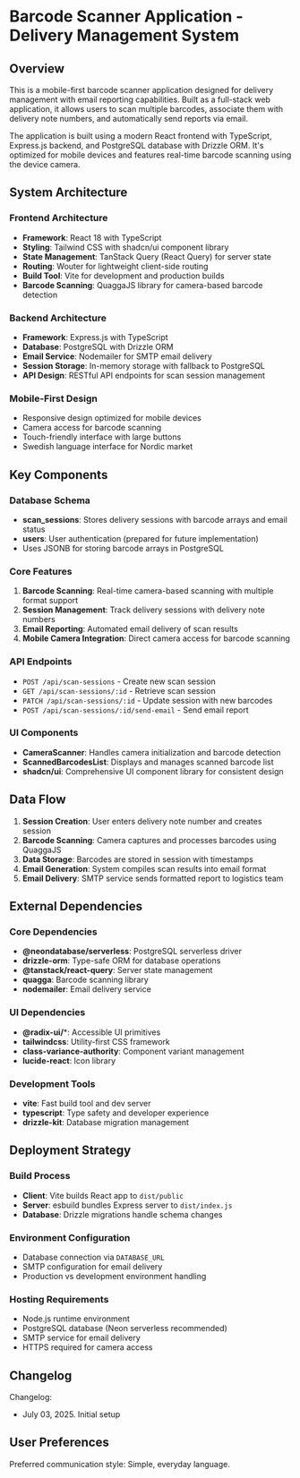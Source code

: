 # Barcode Scanner Application - Delivery Management System

## Overview

This is a mobile-first barcode scanner application designed for delivery management with email reporting capabilities. Built as a full-stack web application, it allows users to scan multiple barcodes, associate them with delivery note numbers, and automatically send reports via email.

The application is built using a modern React frontend with TypeScript, Express.js backend, and PostgreSQL database with Drizzle ORM. It's optimized for mobile devices and features real-time barcode scanning using the device camera.

## System Architecture

### Frontend Architecture
- **Framework**: React 18 with TypeScript
- **Styling**: Tailwind CSS with shadcn/ui component library
- **State Management**: TanStack Query (React Query) for server state
- **Routing**: Wouter for lightweight client-side routing
- **Build Tool**: Vite for development and production builds
- **Barcode Scanning**: QuaggaJS library for camera-based barcode detection

### Backend Architecture
- **Framework**: Express.js with TypeScript
- **Database**: PostgreSQL with Drizzle ORM
- **Email Service**: Nodemailer for SMTP email delivery
- **Session Storage**: In-memory storage with fallback to PostgreSQL
- **API Design**: RESTful API endpoints for scan session management

### Mobile-First Design
- Responsive design optimized for mobile devices
- Camera access for barcode scanning
- Touch-friendly interface with large buttons
- Swedish language interface for Nordic market

## Key Components

### Database Schema
- **scan_sessions**: Stores delivery sessions with barcode arrays and email status
- **users**: User authentication (prepared for future implementation)
- Uses JSONB for storing barcode arrays in PostgreSQL

### Core Features
1. **Barcode Scanning**: Real-time camera-based scanning with multiple format support
2. **Session Management**: Track delivery sessions with delivery note numbers
3. **Email Reporting**: Automated email delivery of scan results
4. **Mobile Camera Integration**: Direct camera access for barcode scanning

### API Endpoints
- `POST /api/scan-sessions` - Create new scan session
- `GET /api/scan-sessions/:id` - Retrieve scan session
- `PATCH /api/scan-sessions/:id` - Update session with new barcodes
- `POST /api/scan-sessions/:id/send-email` - Send email report

### UI Components
- **CameraScanner**: Handles camera initialization and barcode detection
- **ScannedBarcodesList**: Displays and manages scanned barcode list
- **shadcn/ui**: Comprehensive UI component library for consistent design

## Data Flow

1. **Session Creation**: User enters delivery note number and creates session
2. **Barcode Scanning**: Camera captures and processes barcodes using QuaggaJS
3. **Data Storage**: Barcodes are stored in session with timestamps
4. **Email Generation**: System compiles scan results into email format
5. **Email Delivery**: SMTP service sends formatted report to logistics team

## External Dependencies

### Core Dependencies
- **@neondatabase/serverless**: PostgreSQL serverless driver
- **drizzle-orm**: Type-safe ORM for database operations
- **@tanstack/react-query**: Server state management
- **quagga**: Barcode scanning library
- **nodemailer**: Email delivery service

### UI Dependencies
- **@radix-ui/***: Accessible UI primitives
- **tailwindcss**: Utility-first CSS framework
- **class-variance-authority**: Component variant management
- **lucide-react**: Icon library

### Development Tools
- **vite**: Fast build tool and dev server
- **typescript**: Type safety and developer experience
- **drizzle-kit**: Database migration management

## Deployment Strategy

### Build Process
- **Client**: Vite builds React app to `dist/public`
- **Server**: esbuild bundles Express server to `dist/index.js`
- **Database**: Drizzle migrations handle schema changes

### Environment Configuration
- Database connection via `DATABASE_URL`
- SMTP configuration for email delivery
- Production vs development environment handling

### Hosting Requirements
- Node.js runtime environment
- PostgreSQL database (Neon serverless recommended)
- SMTP service for email delivery
- HTTPS required for camera access

## Changelog

Changelog:
- July 03, 2025. Initial setup

## User Preferences

Preferred communication style: Simple, everyday language.
